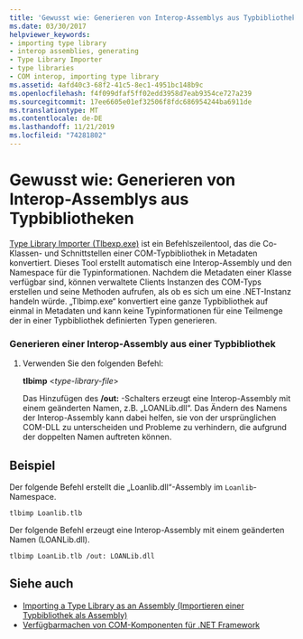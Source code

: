 ```yaml
---
title: 'Gewusst wie: Generieren von Interop-Assemblys aus Typbibliotheken'
ms.date: 03/30/2017
helpviewer_keywords:
- importing type library
- interop assemblies, generating
- Type Library Importer
- type libraries
- COM interop, importing type library
ms.assetid: 4afd40c3-68f2-41c5-8ec1-4951bc148b9c
ms.openlocfilehash: f4f099dfaf5ff02edd3958d7eab9354ce727a239
ms.sourcegitcommit: 17ee6605e01ef32506f8fdc686954244ba6911de
ms.translationtype: MT
ms.contentlocale: de-DE
ms.lasthandoff: 11/21/2019
ms.locfileid: "74281802"
---
```

# <a name="how-to-generate-interop-assemblies-from-type-libraries"></a>Gewusst wie: Generieren von Interop-Assemblys aus Typbibliotheken
[Type Library Importer (Tlbexp.exe)](../tools/tlbimp-exe-type-library-importer.md) ist ein Befehlszeilentool, das die Co-Klassen- und Schnittstellen einer COM-Typbibliothek in Metadaten konvertiert. Dieses Tool erstellt automatisch eine Interop-Assembly und den Namespace für die Typinformationen. Nachdem die Metadaten einer Klasse verfügbar sind, können verwaltete Clients Instanzen des COM-Typs erstellen und seine Methoden aufrufen, als ob es sich um eine .NET-Instanz handeln würde. „Tlbimp.exe“ konvertiert eine ganze Typbibliothek auf einmal in Metadaten und kann keine Typinformationen für eine Teilmenge der in einer Typbibliothek definierten Typen generieren.  
  
### <a name="to-generate-an-interop-assembly-from-a-type-library"></a>Generieren einer Interop-Assembly aus einer Typbibliothek  
  
1. Verwenden Sie den folgenden Befehl:  
  
     **tlbimp** \<*type-library-file*>  
  
     Das Hinzufügen des **/out:** -Schalters erzeugt eine Interop-Assembly mit einem geänderten Namen, z.B. „LOANLib.dll“. Das Ändern des Namens der Interop-Assembly kann dabei helfen, sie von der ursprünglichen COM-DLL zu unterscheiden und Probleme zu verhindern, die aufgrund der doppelten Namen auftreten können.  
  
## <a name="example"></a>Beispiel  
 Der folgende Befehl erstellt die „Loanlib.dll“-Assembly im `Loanlib`-Namespace.  
  
```console  
tlbimp Loanlib.tlb  
```  
  
 Der folgende Befehl erzeugt eine Interop-Assembly mit einem geänderten Namen (LOANLib.dll).  
  
```console  
tlbimp LoanLib.tlb /out: LOANLib.dll  
```  
  
## <a name="see-also"></a>Siehe auch

- [Importing a Type Library as an Assembly (Importieren einer Typbibliothek als Assembly)](importing-a-type-library-as-an-assembly.md)
- [Verfügbarmachen von COM-Komponenten für .NET Framework](exposing-com-components.md)
